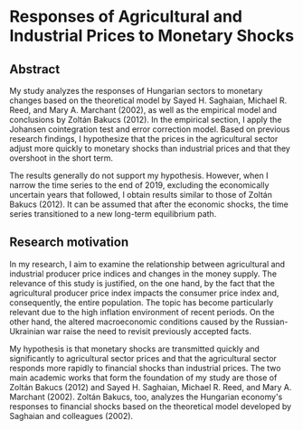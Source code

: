 # Responses of Agricultural and Industrial Prices to Monetary Shocks
## Abstract
My study analyzes the responses of Hungarian sectors to monetary changes based on the theoretical model by Sayed H. Saghaian, Michael R. Reed, and Mary A. Marchant (2002), as well as the empirical model and conclusions by Zoltán Bakucs (2012). In the empirical section, I apply the Johansen cointegration test and error correction model. Based on previous research findings, I hypothesize that the prices in the agricultural sector adjust more quickly to monetary shocks than industrial prices and that they overshoot in the short term.

The results generally do not support my hypothesis. However, when I narrow the time series to the end of 2019, excluding the economically uncertain years that followed, I obtain results similar to those of Zoltán Bakucs (2012). It can be assumed that after the economic shocks, the time series transitioned to a new long-term equilibrium path.

## Research motivation
In my research, I aim to examine the relationship between agricultural and industrial producer price indices and changes in the money supply. The relevance of this study is justified, on the one hand, by the fact that the agricultural producer price index impacts the consumer price index and, consequently, the entire population. The topic has become particularly relevant due to the high inflation environment of recent periods. On the other hand, the altered macroeconomic conditions caused by the Russian-Ukrainian war raise the need to revisit previously accepted facts.

My hypothesis is that monetary shocks are transmitted quickly and significantly to agricultural sector prices and that the agricultural sector responds more rapidly to financial shocks than industrial prices. The two main academic works that form the foundation of my study are those of Zoltán Bakucs (2012) and Sayed H. Saghaian, Michael R. Reed, and Mary A. Marchant (2002). Zoltán Bakucs, too, analyzes the Hungarian economy's responses to financial shocks based on the theoretical model developed by Saghaian and colleagues (2002).





